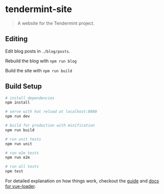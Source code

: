 # tendermint-site

> A website for the Tendermint project.

## Editing

Edit blog posts in `./blog/posts`.

Rebuild the blog with `npm run blog`

Build the site with `npm run build`

## Build Setup

``` bash
# install dependencies
npm install

# serve with hot reload at localhost:8080
npm run dev

# build for production with minification
npm run build

# run unit tests
npm run unit

# run e2e tests
npm run e2e

# run all tests
npm test
```

For detailed explanation on how things work, checkout the [guide](http://vuejs-templates.github.io/webpack/) and [docs for vue-loader](http://vuejs.github.io/vue-loader).
